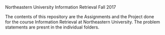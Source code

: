 Northeastern University
Information Retrieval Fall 2017


The contents of this repository are the Assignments and the Project done for the course Information Retrieval at Northeastern University. The problem statements are presnt in the individual folders.


